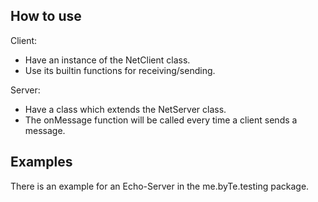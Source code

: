 ## How to use
Client:
- Have an instance of the NetClient class.
- Use its builtin functions for receiving/sending.

Server:
- Have a class which extends the NetServer class.
- The onMessage function will be called every time a client sends a message.

## Examples
There is an example for an Echo-Server in the me.byTe.testing package.
